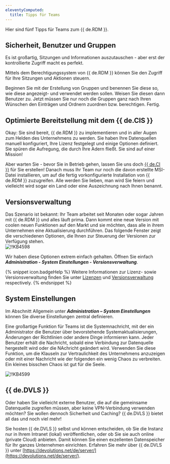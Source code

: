 ```yaml
---
eleventyComputed:
  title: Tipps für Teams
---
```

Hier sind fünf Tipps für Teams zum {{ de.RDM }}. 

## Sicherheit, Benutzer und Gruppen

Es ist großartig, Sitzungen und Informationen auszutauschen - aber erst der kontrollierte Zugriff macht es perfekt.

Mittels dem Berechtigungssystem von {{ de.RDM }} können Sie den Zugriff für Ihre Sitzungen und Aktionen steuern.

Beginnen Sie mit der Erstellung von Gruppen und benennen Sie diese so, wie diese angezeigt- und verwendet werden sollen. Weisen Sie diesen dann Benutzer zu. Jetzt müssen Sie nur noch die Gruppen ganz nach Ihren Wünschen den Einträgen und Ordnern zuordnen bzw. berechtigen. Fertig.

## Optimierte Bereitstellung mit dem {{ de.CIS }}

Okay: Sie sind bereit, {{ de.RDM }} zu implementieren und in aller Augen zum Helden des Unternehmens zu werden. Sie haben Ihre Datenquellen manuell konfiguriert, Ihre Lizenz festgelegt und einige Optionen definiert. Sie spüren die Aufregung, die durch Ihre Adern fließt. Sie sind auf einer Mission! 

Aber warten Sie - bevor Sie in Betrieb gehen, lassen Sie uns doch [{{ de.CI }}](/rdm/windows/installation/client/custom-installer-service/custom-installer-manager/) für Sie erstellen! Danach muss Ihr Team nur noch die davon erstellte MSI-Datei installieren, um auf die fertig vorkonfigurierte Installation von {{ de.RDM }} zuzugreifen. Alle werden Sie lieben, man wird Sie feiern und vielleicht wird sogar ein Land oder eine Auszeichnung nach Ihnen benannt.

## Versionsverwaltung

Das Szenario ist bekannt: Ihr Team arbeitet seit Monaten oder sogar Jahren mit {{ de.RDM }} und alles läuft prima. Dann kommt eine neue Version mit coolen neuen Funktionen auf den Markt und sie möchten, dass alle in ihrem Unternehmen eine Aktualisierung durchführen. Das folgende Fenster zeigt die verschiedenen Optionen, die Ihnen zur Steuerung der Versionen zur Verfügung stehen.  
![!!KB4598](https://webdevolutions.azureedge.net/docs/de/kb/KB4598.png)  

Wir haben diese Optionen extrem einfach gehalten. Öffnen Sie einfach ***Administration - System Einstellungen - Versionsverwaltung***. 

{% snippet icon.badgeHelp %}
Weitere Informationen zur Lizenz- sowie Versionsverwaltung finden Sie unter [Lizenzen](/rdm/windows/commands/administration/management/licenses/) und [Versionsverwaltung](/de/rdm/windows/commands/administration/settings/system-settings/application/version-management/) respectively.
{% endsnippet %}

## System Einstellungen

Im Abschnitt Allgemein unter ***Administration – System Einstellungen*** können Sie diverse Einstellungen zentral definieren.  

Eine großartige Funktion für Teams ist die Systemnachricht, mit der ein Administrator die Benutzer über bevorstehende Systemaktualisierungen, Änderungen der Richtlinien oder andere Dinge informieren kann. Jeder Benutzer erhält die Nachricht, sobald eine Verbindung zur Datenquelle hergestellt wird oder die NAchricht geändert wird. Verwenden Sie diese Funktion, um die Klauseln zur Vertraulichkeit des Unternehmens anzuzeigen oder mit einer Nachricht wie der folgenden ein wenig Chaos zu verbreiten. Ein kleines bisschen Chaos ist gut für die Seele.  

![!!KB4599](https://webdevolutions.azureedge.net/docs/de/kb/KB4599.png)

## {{ de.DVLS }}

Oder haben Sie vielleicht externe Benutzer, die auf die gemeinsame Datenquelle zugreifen müssen, aber keine VPN-Verbindung verwenden möchten? Sie wollen dennoch Sicherheit und Caching? {{ de.DVLS }} bietet all das und noch viel mehr!  

Sie hosten {{ de.DVLS }} selbst und können entscheiden, ob Sie die Instanz nur in Ihrem Intranet (lokal) veröffentlichen, oder ob Sie sie auch online (private Cloud) anbieten. Damit können Sie einen exzellenten Datenspeicher für Ihr ganzes Unternehmen einrichten. Erfahren Sie mehr über {{ de.DVLS }} unter  [https://devolutions.net/de/server/](https://devolutions.net/de/server/).
